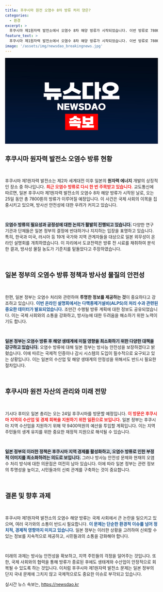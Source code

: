 ```yaml
---
title: 후쿠시마 원전 오염수 8차 방류 처리 양은?
categories:
  - 환경
excerpt: >
  후쿠시마 제1원자력 발전소에서 오염수 8차 해양 방류가 시작되었습니다. 이번 방류로 7800톤의 오염수가 방출되며, 일본 정부는 수산업 회복을 위해 9400억 원을 지원할 계획입니다. 클릭하면 후쿠시마의 현재 상황과 정부 대응을 확인해보세요!
feature_text: >
  후쿠시마 제1원자력 발전소에서 오염수 8차 해양 방류가 시작되었습니다. 이번 방류로 7800톤의 오염수가 방출되며, 일본 정부는 수산업 회복을 위해 9400억 원을 지원할 계획입니다. 클릭하면 후쿠시마의 현재 상황과 정부 대응을 확인해보세요!
image: '/assets/img/newsdao_breakingnews.jpg'
---
```


<p><img src="/assets/img/newsdao_breakingnews.jpg" alt="implanttips 속보" /></p>

<h2 data-ke-size="size26">후쿠시마 원자력 발전소 오염수 방류 현황</h2>

<p data-ke-size="size16">&nbsp;</p>

<p>후쿠시마 제1원자력 발전소는 제2차 세계대전 이후 일본의 <strong>원자력 에너지</strong> 개발의 상징적인 장소 중 하나입니다. <b><span style="color: #ee2323;">최근 오염수 방류로 다시 한 번 주목받고 있습니다.</span></b> 교도통신에 따르면, 일본 후쿠시마 제1원자력 발전소의 오염수 8차 해양 방류가 시작된 날로, 오는 25일 동안 총 7800톤의 방류가 이루어질 예정입니다. 이 사건은 국제 사회의 이목을 집중시키고 있으며, 방사선 안전성에 대한 우려가 커지고 있습니다.</p>

<p data-ke-size="size16">&nbsp;</p>

<p><b><span style="background-color: #21538527;">오염수 방류의 필요성과 공정성에 대한 논의가 활발히 진행되고 있습니다.</span></b> 다양한 연구 기관과 단체들은 일본 정부의 결정에 반대하거나 지지하는 입장을 표명하고 있습니다. 특히, 한국과 미국, 러시아 등 19개 국가와 지역 관계자들을 대상으로 일본 외무성이 온라인 설명회를 개최하였습니다. 이 자리에서 도쿄전력은 방류 전 시료를 채취하여 분석한 결과, 방사성 물질 농도가 기준치를 밑돌았다고 주장하였습니다. </p>

<p data-ke-size="size16">&nbsp;</p>

<h2 data-ke-size="size26">일본 정부의 오염수 방류 정책과 방사성 물질의 안전성</h2>

<p data-ke-size="size16">&nbsp;</p>

<p>한편, 일본 정부는 오염수 처리와 관련하여 <strong>투명한 정보를 제공하는 것</strong>이 중요하다고 강조하고 있습니다. <b><span style="color: #1a5490;">이번 온라인 설명회에서는 다핵종제거설비(ALPS)의 처리 수과 관련된 중요한 데이터가 발표되었습니다.</span></b> 조만간 수행될 방류 계획에 대한 정보도 공유되었습니다. 이는 국제 사회와의 소통을 강화하고, 방사능에 대한 두려움을 해소하기 위한 노력이기도 합니다.</p>

<p data-ke-size="size16">&nbsp;</p>

<p><b><span style="background-color: #21538527;">일본 정부는 오염수 방류 후 해양 생태계에 미칠 영향을 최소화하기 위한 다양한 대책을 강구하고 있습니다.</span></b> 오염수 방류에 대해 일본 정부는 방사능 안전성을 보장하겠다고 밝혔습니다. 이에 따르는 국제적 인증이나 감시 시스템의 도입이 필수적으로 요구되고 있는 상황입니다. 이는 일본의 수산업 및 해양 생태계의 안정성을 위해서도 반드시 필요한 절차입니다.</p>

<p data-ke-size="size16">&nbsp;</p>

<h2 data-ke-size="size26">후쿠시마 원전 자산의 관리와 미래 전망</h2>

<p data-ke-size="size16">&nbsp;</p>

<p>기시다 후미오 일본 총리는 오는 24일 후쿠시마를 방문할 예정입니다. <b><span style="color: #ee2323;">이 방문은 후쿠시마 지역의 수산업 및 경제 회복을 지원하기 위한 일환으로 보입니다.</span></b> 일본 정부는 후쿠시마 지역 수산업을 지원하기 위해 약 9400억원의 예산을 투입할 계획입니다. 이는 지역 주민들의 생계 유지를 위한 중요한 재정적 지원으로 해석될 수 있습니다.</p>

<p data-ke-size="size16">&nbsp;</p>

<p><b><span style="background-color: #21538527;">일본 정부의 이러한 정책은 후쿠시마 지역 경제를 활성화하고, 오염수 방류로 인한 부정적 이미지를 최소화하려는 의도로 보입니다.</span></b> 그러나 방사능 안전성 문제와 현재의 오염수 처리 방식에 대한 의문점은 여전히 남아 있습니다. 이에 따라 일본 정부는 관련 정보의 투명성을 높이고, 시민들과의 신뢰 관계를 구축하는 것이 중요합니다.</p>

<p data-ke-size="size16">&nbsp;</p>

<h2 data-ke-size="size26">결론 및 향후 과제</h2>

<p data-ke-size="size16">&nbsp;</p>

<p>후쿠시마 제1원자력 발전소의 오염수 해양 방류는 국제 사회에서 큰 논란을 일으키고 있으며, 여러 국가와의 소통이 반드시 필요합니다. <b><span style="color: #1a5490;">이 문제는 단순한 환경적 이슈를 넘어 정치적, 경제적 영향까지 미치고 있습니다.</span></b> 일본 정부는 이러한 상황을 고려하여 신뢰할 수 있는 정보를 지속적으로 제공하고, 시민들과의 소통을 강화해야 합니다.</p>

<p data-ke-size="size16">&nbsp;</p>

<p>미래의 과제는 방사능 안전성을 확보하고, 지역 주민들의 걱정을 덜어주는 것입니다. 또한, 국제 사회와의 협력을 통해 방류가 종료된 후에도 생태계와 수산업이 안정적으로 회복될 수 있도록 하는 것입니다. 이처럼 후쿠시마 제1원자력 발전소 문제는 일본 정부의 단지 국내 문제에 그치지 않고 국제적으로도 중요한 이슈로 부각되고 있습니다.</p>
실시간 뉴스 속보는, <a href="https://newsdao.kr" rel="dofollow">https://newsdao.kr</a>



